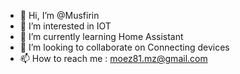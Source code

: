 - 👋 Hi, I’m @Musfirin
- 👀 I’m interested in IOT
- 🌱 I’m currently learning Home Assistant 
- 💞️ I’m looking to collaborate on Connecting devices
- 📫 How to reach me : moez81.mz@gmail.com

<!---
Musfirin/Musfirin is a ✨ special ✨ repository because its `README.md` (this file) appears on your GitHub profile.
You can click the Preview link to take a look at your changes.
--->
